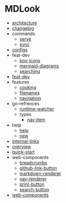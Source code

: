 # MDLook

- [architecture](docs/architecture.md)
- [changelog](docs/changelog.md)
- <span>commands</span>
  - [serve](docs/commands/serve.md)
  - [sync](docs/commands/sync.md)
- [configs](docs/configs.md)
- <span>feat-dev</span>
  - [box-icons](docs/feat-dev/box-icons.md)
  - [mermaid-diagrams](docs/feat-dev/mermaid-diagrams.md)
  - [searching](docs/feat-dev/searching.md)
- [feat-dev](docs/feat-dev.md)
- <span>features</span>
  - [cooking](docs/features/cooking.md)
  - [filenames](docs/features/filenames.md)
  - [navigation](docs/features/navigation.md)
- <span>go-refrences</span>
  - [runtime-watcher](docs/go-refrences/runtime-watcher.md)
  - <span>types</span>
    - [nav-item](docs/go-refrences/types/nav-item.md)
- <span>help</span>
  - [help](docs/help/help.md)
  - [new](docs/help/new.md)
- [internal-links](docs/internal-links.md)
- [overview](docs/overview.md)
- [quick-start](docs/quick-start.md)
- <span>web-components</span>
  - [breadcrumbs](docs/web-components/breadcrumbs.md)
  - [github-link-button](docs/web-components/github-link-button.md)
  - [markdown-renderer](docs/web-components/markdown-renderer.md)
  - [nav-renderer](docs/web-components/nav-renderer.md)
  - [print-button](docs/web-components/print-button.md)
  - [search-button](docs/web-components/search-button.md)
- [web-components](docs/web-components.md)

